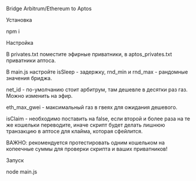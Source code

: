 Bridge Arbitrum/Ethereum to Aptos

Установка


npm i


Настройка

В privates.txt поместите эфирные приватники, в aptos_privates.txt приватники аптоса.

В main.js настройте isSleep - задержку, rnd_min и rnd_max - рандомные значения бриджа.

net_id - по-умолчанию стоит арбитрум, там дешевле в десятки раз газ. Можно изменить на эфир.

eth_max_gwei - максимальный газ в гвеях для ожидания дешевого.

isClaim - необходимо поставить на false, если второй и более раза на те же кошельки переводите, иначе скрипт будет делать лишнюю транзакцию в аптосе для клайма, которая сфейлится.

ВАЖНО: рекомендуется протестировать одним кошельком на копеечные суммы для проверки скрипта и ваших приватников!

Запуск


node main.js